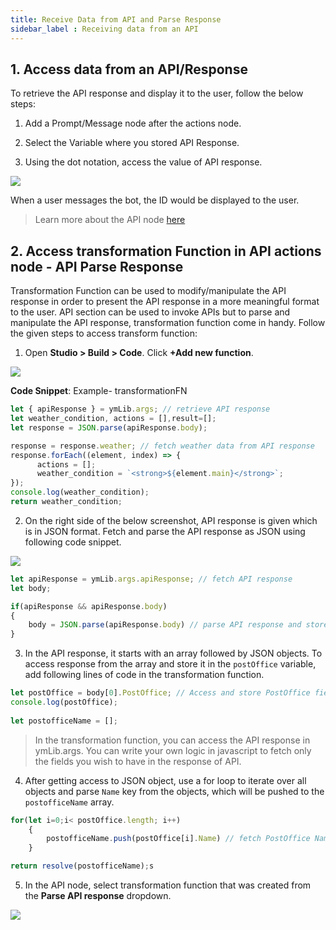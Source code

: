 ```yaml
---
title: Receive Data from API and Parse Response
sidebar_label : Receiving data from an API
---
```


## 1. Access data from an API/Response

To retrieve the API response and display it to the user, follow the below steps:


1. Add a Prompt/Message node after the actions node.

2. Select the Variable where you stored API Response.

3. Using the dot notation, access the value of API response.


![](https://i.imgur.com/03jY5iw.png)

When a user messages the bot, the ID would be displayed to the user.

> Learn more about the API node 
[here](https://docs.yellow.ai/docs/platform_concepts/studio/build/nodes/action-nodes#api)


## 2. Access transformation Function in API actions node - API Parse Response

Transformation Function can be used to modify/manipulate the API response in order to present the API response in a more meaningful format to the user. 
API section can be used to invoke APIs but to parse and manipulate the API response, transformation function come in handy. 
Follow the given steps to access transform function:


1. Open **Studio > Build > Code**. Click **+Add new function**.

![](https://i.imgur.com/tAgKjlN.png)

**Code Snippet**: Example- transformationFN
```js
let { apiResponse } = ymLib.args; // retrieve API response
let weather_condition, actions = [],result=[]; 
let response = JSON.parse(apiResponse.body); 

response = response.weather; // fetch weather data from API response
response.forEach((element, index) => {
      actions = [];
      weather_condition = `<strong>${element.main}</strong>`;
});
console.log(weather_condition);
return weather_condition; 
```

2. On the right side of the below screenshot, API response is given which is in JSON format. Fetch and parse the API response as JSON using following code snippet.

![](https://i.imgur.com/ttqljrF.png)

```js
let apiResponse = ymLib.args.apiResponse; // fetch API response
let body;

if(apiResponse && apiResponse.body)
{
    body = JSON.parse(apiResponse.body) // parse API response and store it in body variable
}
```

3. In the API response, it starts with an array followed by JSON objects. To access response from the array and store it in the `postOffice` variable, add following lines of code in the transformation function.
```js
let postOffice = body[0].PostOffice; // Access and store PostOffice field from the API response
console.log(postOffice);
    
let postofficeName = [];
```

> In the transformation function, you can access the API response in ymLib.args. You can write your own logic in javascript to fetch only the fields you wish to have in the response of API.

4. After getting access to JSON object, use a for loop to iterate over all objects and parse `Name` key from the objects, which will be pushed to the `postofficeName` array.

```js
for(let i=0;i< postOffice.length; i++) 
    {
        postofficeName.push(postOffice[i].Name) // fetch PostOffice Name and store in postOfficeName array
    }

return resolve(postofficeName);s
```

5. In the API node, select transformation function that was created from the **Parse API response** dropdown.

![](https://i.imgur.com/058ZmtW.png)











